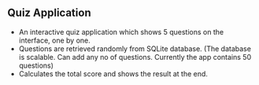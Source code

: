 ##  Quiz Application ## 
* An interactive quiz application which shows 5 questions on the interface, one by one.
* Questions are retrieved randomly from SQLite database. (The database is scalable. Can
  add any no of questions. Currently the app contains 50 questions)
* Calculates the total score and shows the result at the end.

